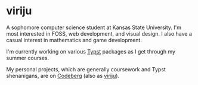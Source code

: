 # viriju

A sophomore computer science student at Kansas State University. I'm most interested in FOSS, web development, and visual design. I also have a casual interest in mathematics and game development.

I'm currently working on various [Typst](https://github.com/typst/typst) packages as I get through my summer courses.

My personal projects, which are generally coursework and Typst shenanigans, are on [Codeberg](https://codeberg.org/) (also as [viriju](https://codeberg.org/viriju)).
